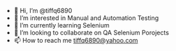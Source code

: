 - 👋 Hi, I’m @tiffq6890
- 👀 I’m interested in Manual and Automation Testing
- 🌱 I’m currently learning Selenium
- 💞️ I’m looking to collaborate on QA Selenium Porojects 
- 📫 How to reach me tiffq6890@yahoo.com
